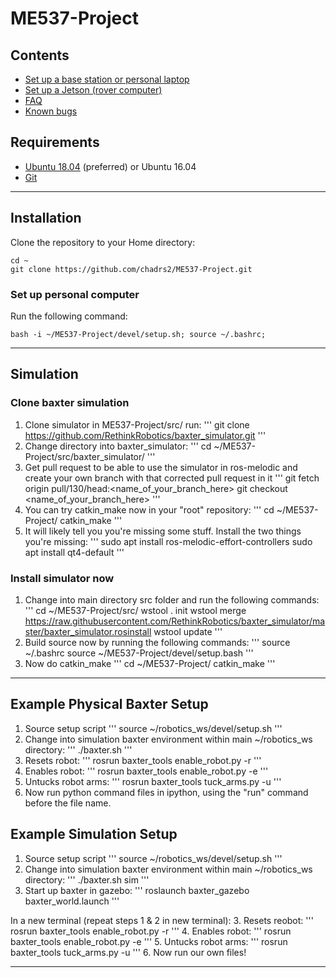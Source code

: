# ME537-Project

## Contents
* [Set up a base station or personal laptop](#set-up-a-base-station-or-personal-computer)
* [Set up a Jetson (rover computer)](#set-up-a-jetson)
* [FAQ](#faq)
* [Known bugs](#known-bugs)

## Requirements
* [Ubuntu 18.04](https://ubuntu.com/download/desktop) (preferred) or Ubuntu 16.04
* [Git](https://git-scm.com/download/linux)

----------

## Installation

Clone the repository to your Home directory:
```
cd ~
git clone https://github.com/chadrs2/ME537-Project.git
```

### Set up personal computer
Run the following command:

```
bash -i ~/ME537-Project/devel/setup.sh; source ~/.bashrc;
```

------------

## Simulation
### Clone baxter simulation
1. Clone simulator in ME537-Project/src/ run:
'''
git clone https://github.com/RethinkRobotics/baxter_simulator.git
'''
2. Change directory into baxter_simulator:
'''
cd ~/ME537-Project/src/baxter_simulator/
'''
3. Get pull request to be able to use the simulator in ros-melodic and create your own branch with that corrected pull request in it
'''
git fetch origin pull/130/head:<name_of_your_branch_here>
git checkout <name_of_your_branch_here>
'''
4. You can try catkin_make now in your "root" repository:
'''
cd ~/ME537-Project/
catkin_make
'''
5. It will likely tell you you're missing some stuff. Install the two things you're missing:
'''
sudo apt install ros-melodic-effort-controllers
sudo apt install qt4-default
'''

### Install simulator now
1. Change into main directory src folder and run the following commands:
'''
cd ~/ME537-Project/src/
wstool . init
wstool merge https://raw.githubusercontent.com/RethinkRobotics/baxter_simulator/master/baxter_simulator.rosinstall
wstool update
'''
2. Build source now by running the following commands:
'''
source ~/.bashrc
source ~/ME537-Project/devel/setup.bash
'''
3. Now do catkin_make
'''
cd ~/ME537-Project/
catkin_make
'''

------------

## Example Physical Baxter Setup
1. Source setup script
'''
source ~/robotics_ws/devel/setup.sh
'''
2. Change into simulation baxter environment within main ~/robotics_ws directory:
'''
./baxter.sh
'''
3. Resets robot: ''' rosrun baxter_tools enable_robot.py -r '''
4. Enables robot: ''' rosrun baxter_tools enable_robot.py -e '''
5. Untucks robot arms: ''' rosrun baxter_tools tuck_arms.py -u '''
6. Now run python command files in ipython, using the "run" command before the file name.

## Example Simulation Setup
1. Source setup script
'''
source ~/robotics_ws/devel/setup.sh
'''
2. Change into simulation baxter environment within main ~/robotics_ws directory:
'''
./baxter.sh sim
'''
3. Start up baxter in gazebo:
'''
roslaunch baxter_gazebo baxter_world.launch
'''

In a new terminal (repeat steps 1 & 2 in new terminal):
3. Resets reobot: ''' rosrun baxter_tools enable_robot.py -r '''
4. Enables robot: ''' rosrun baxter_tools enable_robot.py -e '''
5. Untucks robot arms: ''' rosrun baxter_tools tuck_arms.py -u '''
6. Now run our own files!

------------
